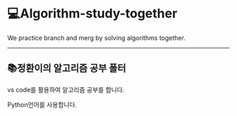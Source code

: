 # 💻Algorithm-study-together
<p>We practice branch and merg by solving algorithms together.</p>

---


## 📚정환이의 알고리즘 공부 폴터
<p>vs code를 활용하여 알고리즘 공부를 합니다.</p>
<p> Python언어를 사용합니다.</p>

